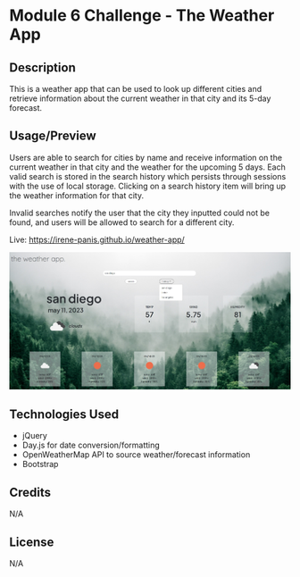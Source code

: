 # Module 6 Challenge - The Weather App

## Description

This is a weather app that can be used to look up different cities and retrieve information about the current weather in that city and its 5-day forecast. 

## Usage/Preview

Users are able to search for cities by name and receive information on the current weather in that city and the weather for the upcoming 5 days. Each valid search is stored in the search history which persists through sessions with the use of local storage. Clicking on a search history item will bring up the weather information for that city.

Invalid searches notify the user that the city they inputted could not be found, and users will be allowed to search for a different city. 

Live: https://irene-panis.github.io/weather-app/

![Screenshot of a weather app page that shows the weather and forecast information for San Diego](assets/img/preview.jpg)

## Technologies Used
* jQuery
* Day.js for date conversion/formatting
* OpenWeatherMap API to source weather/forecast information
* Bootstrap

## Credits

N/A

## License

N/A